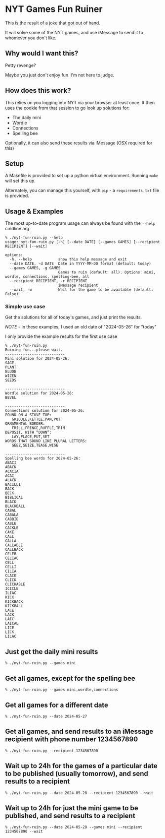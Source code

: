 # NYT Games Fun Ruiner

This is the result of a joke that got out of hand.

It will solve some of the NYT games, and use iMessage to send it to whomever you don't like.

## Why would I want this?

Petty revenge?

Maybe you just don't enjoy fun. I'm not here to judge.

## How does this work?

This relies on you logging into NYT via your browser at least once. It then uses the cookie from that session to go look up solutions for:

- The daily mini
- Wordle
- Connections
- Spelling bee

Optionally, it can also send these results via iMessage (OSX required for this)

## Setup

A Makefile is provided to set up a python virtual environment.
Running `make` will set this up.

Alternately, you can manage this yourself, with `pip` - a `requirements.txt` file is provided.

## Usage & Examples

The most up-to-date program usage can always be found with the `--help` cmdline arg.

```
% ./nyt-fun-ruin.py --help
usage: nyt-fun-ruin.py [-h] [--date DATE] [--games GAMES] [--recipient RECIPIENT] [--wait]

options:
  -h, --help            show this help message and exit
  --date DATE, -d DATE  Date in YYYY-MM-DD format (default: today)
  --games GAMES, -g GAMES
                        Games to ruin (default: all). Options: mini, wordle, connections, spelling-bee, all
  --recipient RECIPIENT, -r RECIPIENT
                        iMessage recipient
  --wait, -w            Wait for the game to be available (default: False)
  ```

### Simple use case
Get the solutions for all of today's games, and just print the results.

*NOTE* - In these examples, I used an old date of "2024-05-26" for "today"

I only provide the example results for the first use case

```
% ./nyt-fun-ruin.py
Ruining fun...please wait.
---------------------------
Mini solution for 2024-05-26:
SAGE.
PLANT
ELUDE
WIZEN
SEEDS

---------------------------
Wordle solution for 2024-05-26:
BEVEL

---------------------------
Connections solution for 2024-05-26:
FOUND ON A STOVE TOP:
   GRIDDLE,KETTLE,PAN,POT
ORNAMENTAL BORDER:
   FRILL,FRINGE,RUFFLE,TRIM
DEPOSIT, WITH “DOWN”:
   LAY,PLACE,PUT,SET
WORDS THAT SOUND LIKE PLURAL LETTERS:
   GEEZ,SEIZE,TEASE,WISE

---------------------------
Spelling bee words for 2024-05-26:
ABACI
ABACK
ACACIA
ACAI
ALACK
BACILLI
BACK
BECK
BIBLICAL
BLACK
BLACKBALL
CABAL
CABALA
CABBIE
CABLE
CACKLE
CAKE
CALL
CALLA
CALLABLE
CALLBACK
CELEB
CELIAC
CELL
CELLI
CILIA
CLACK
CLICK
CLICKABLE
ICICLE
ILIAC
KICK
KICKBACK
KICKBALL
LACE
LACK
LAIC
LAICAL
LICE
LICK
LILAC
```

## Just get the daily mini results
```
% ./nyt-fun-ruin.py --games mini
```

## Get all games, except for the spelling bee
```
% ./nyt-fun-ruin.py --games mini,wordle,connections
```

## Get all games for a different date
```
% ./nyt-fun-ruin.py --date 2024-05-27
```

## Get all games, and send results to an iMessage recipient with phone number 1234567890
```
% ./nyt-fun-ruin.py --recipient 1234567890
```

## Wait up to 24h for the games of a particular date to be published (usually tomorrow), and send results to a recipient
```
% ./nyt-fun-ruin.py --date 2024-05-28 --recipient 1234567890 --wait
```

## Wait up to 24h for just the mini game to be published, and send results to a recipient
```
% ./nyt-fun-ruin.py --date 2024-05-28 --games mini --recipient 1234567890 --wait
```
